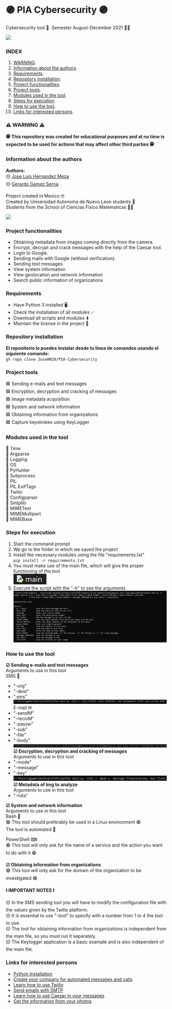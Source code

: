# 🟣 PIA Cybersecurity 🟣

Cybersecurity tool 👮. Semester August-December 2021 👨‍🎓

![](https://seguridadinredeshome.files.wordpress.com/2019/08/bigstock-press-enter-button-on-the-keyb-220634140-1.jpg?w=900)

### INDEX  
1. [WARNING](#⚠-WARNING-⚠).
2. [Information about the authors](#Information-about-the-authors).
3. [Requirements](#Requirements).
4. [Repository installation](#Repository-installation).
5. [Project functionalities](#Project-functionalities).
6. [Project tools](#Project-tools).
7. [Modules used in the tool](#Modules-used-in-the-tool).
8. [Steps for execution](#Steps-for-execution).
9. [How to use the tool](#How-to-use-the-tool).
11. [Links for interested persons](#Links-for-interested-persons).  
  
### ⚠ WARNING ⚠
**🕵 This repository was created for educational purposes and at no time is expected to be used for actions that may affect other third parties 🕵**  
  
### Information about the authors
**Authors:**  
🟡 [Jose Luis Hernandez Meza](https://github.com/JoseHM20)      
🟡 [Gerardo Gamez Serna](https://github.com/Gerardo0202)  
  
Project created in Mexico 🤓  
Created by Universidad Autonoma de Nuevo Leon students 🏣  
Students from the School of Ciencias Fisico Matematicas 👨‍🏫  
  
![](https://www.uanl.mx/wp-content/uploads/2018/10/85-aniversario-uanl-torre-rectoria.jpg)  
  
### Project functionalities  
- Obtaining metadata from images coming directly from the camera.  
- Encrypt, decrypt and crack messages with the help of the Caesar tool.  
- Login to Google.  
- Sending mails with Google (without verification).  
- Sending text messages  
- View system information  
- View geolocation and network information  
- Search public information of organizations  
  
### Requirements
- Have Python 3 installed 🖥
- Check the installation of all modules ✅
- Download all scripts and modules ⬇
- Maintain the license in the project 📜  
  
### Repository installation
**El repositorio lo puedes instalar desde tu linea de comandos usando el siguiente comando:**  
`gh repo clone JoseHM20/PIA-Cybersecurity`
  
### Project tools
🟦 Sending e-mails and text messages  
🟦 Encryption, decryption and cracking of messages  
🟦 Image metadata acquisition  
🟦 System and network information  
🟦 Obtaining information from organizations  
🟦 Capture keystrokes using KeyLogger  
  
### Modules used in the tool
🔴 Time  
🔴 Argparse  
🔴 Logging  
🔴 OS  
🔴 PyHunter  
🔴 Subprocess  
🔴 PIL  
🔴 PIL.ExifTags  
🔴 Twilio  
🔴 Configparser  
🔴 Smtplib  
🔴 MIMEText  
🔴 MIMEMultipart  
🔴 MIMEBase  
  
### Steps for execution
1. Start the command prompt  
2. We go to the folder in which we saved the project  
3. Install the necessary modules using the file "requirements.txt"  
`pip install -r requirements.txt`  
5. You must make use of the main file, which will give the proper functioning of the tool  
![](https://github.com/JoseHM20/PIA-Cybersecurity/blob/f56e145e04df063840e83a053693f7b90aa7fa36/images/main.jpg)   
4. Execute the script with the "-h" to see the arguments
![](https://github.com/JoseHM20/PIA-Cybersecurity/blob/91c07773aac6f987bdd62f829c91cc90a49a4e32/images/argumentos%20CMD.jpg) 
  
### How to use the tool
**☑ Sending e-mails and text messages**  
Arguments to use in this tool  
SMS 📱
- "-org"
- "-dest"
- ".sms"  
![](https://github.com/JoseHM20/PIA-Cybersecurity/blob/main/images/msm.png)
E-mail ✉
- "-sendM"
- "-recivM"
- "-passw"
- "-sub"
- "-file"
- "-body"  
![](https://github.com/JoseHM20/PIA-Cybersecurity/blob/main/images/smail.png)
**☑ Encryption, decryption and cracking of messages**  
Arguments to use in this tool  
- "-mode"
- "-message"
- "-key"  
![](https://github.com/JoseHM20/PIA-Cybersecurity/blob/main/images/ccesar.png)
**☑ Metadata of Img to analyze**  
Arguments to use in this tool  
- "-ruta"  
  
**☑ System and network information**  
Arguments to use in this tool  
Bash 🐧  
🟢 This tool should preferably be used in a Linux environment 🟢  
The tool is automated 🤖  
  
PowerShell ⌨  
🟢 This tool will only ask for the name of a service and the action you want to do with it 🟢  
  
**☑ Obtaining information from organizations**  
🟢 This tool will only ask for the domain of the organization to be investigated 🟢  
  
**❗ IMPORTANT NOTES ❗**  
  
🟡 In the SMS sending tool you will have to modify the configuration file with the values given by the Twilio platform.  
🟡 It is essential to use "-tool" to specify with a number from 1 to 4 the tool to use.  
🟡 The tool for obtaining information from organizations is independent from the main file, so you must run it separately.  
🟡 The Keylogger application is a basic example and is also independent of the main file.  
  
### Links for interested persons
- [Python Installation](https://www.python.org/)
- [Create your company for automated messages and calls](https://www.twilio.com/)
- [Learn how to use Twilio](https://www.twilio.com/blog/enviar-mensaje-whatsapp-30-segundos-con-python)
- [Send emails with SMTP](https://code.tutsplus.com/es/tutorials/sending-emails-in-python-with-smtp--cms-29975)
- [Learn how to use Caesar in your messages](https://www.instintoprogramador.com.mx/2020/11/cifrado-caesar-en-python-tutorial-de.html)
- [Get the information from your photos](https://es.acervolima.com/2021/02/09/como-extraer-metadatos-de-imagenes-en-python/)
